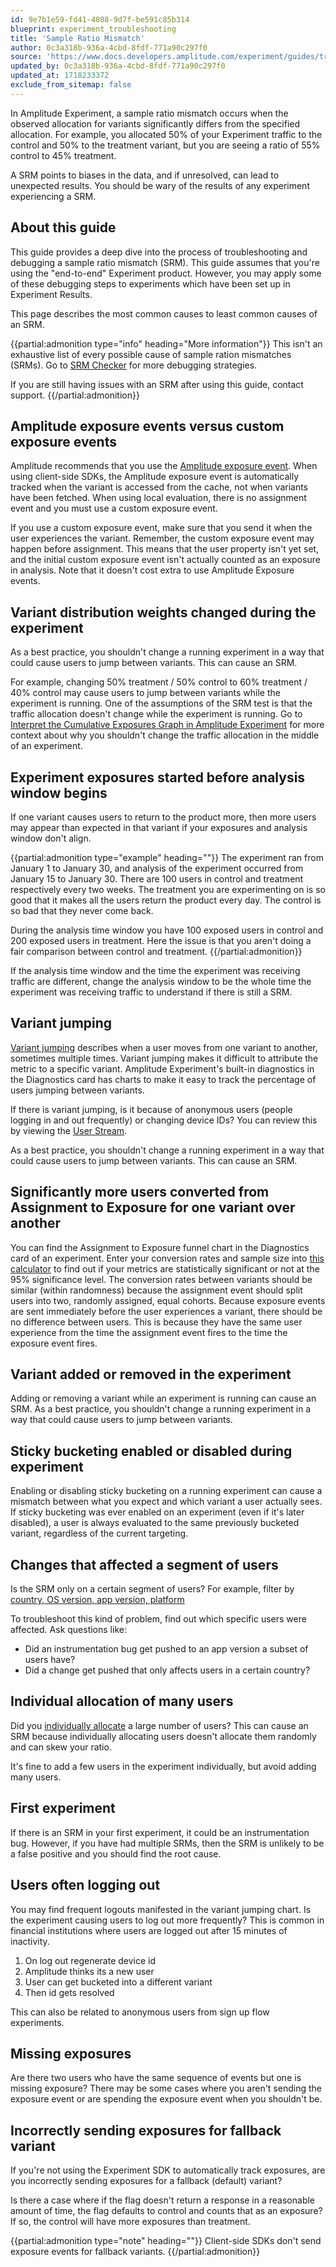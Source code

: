 ```yaml
---
id: 9e7b1e59-fd41-4088-9d7f-be591c85b314
blueprint: experiment_troubleshooting
title: 'Sample Ratio Mismatch'
author: 0c3a318b-936a-4cbd-8fdf-771a90c297f0
source: 'https://www.docs.developers.amplitude.com/experiment/guides/troubleshooting/sample-ratio-mismatch/'
updated_by: 0c3a318b-936a-4cbd-8fdf-771a90c297f0
updated_at: 1718233372
exclude_from_sitemap: false
---
```

In Amplitude Experiment, a sample ratio mismatch occurs when the observed allocation for variants significantly differs from the specified allocation. For example, you allocated 50% of your Experiment traffic to the control and 50% to the treatment variant, but you are seeing a ratio of 55% control to 45% treatment.

A SRM points to biases in the data, and if unresolved, can lead to unexpected results. You should be wary of the results of any experiment experiencing a SRM.

## About this guide

This guide provides a deep dive into the process of troubleshooting and debugging a sample ratio mismatch (SRM). This guide assumes that you're using the "end-to-end" Experiment product. However, you may apply some of these debugging steps to experiments which have been set up in Experiment Results.

This page describes the most common causes to least common causes of an SRM.

{{partial:admonition type="info" heading="More information"}}
This isn't an exhaustive list of every possible cause of sample ration mismatches (SRMs). Go to [SRM Checker](https://www.lukasvermeer.nl/srm/docs/faq/#what-can-we-do-about-sample-ratio-mismatch) for more debugging strategies. 
    
If you are still having issues with an SRM after using this guide, contact support. 
{{/partial:admonition}}

## Amplitude exposure events versus custom exposure events
<!-- Casey: Revisit -->
Amplitude recommends that you use the [Amplitude exposure event](/docs/feature-experiment/under-the-hood/event-tracking#exposure-events). When using client-side SDKs, the Amplitude exposure event is automatically tracked when the variant is accessed from the cache, not when variants have been fetched. When using local evaluation, there is no assignment event and you must use a custom exposure event. 

If you use a custom exposure event, make sure that you send it when the user experiences the variant. Remember, the custom exposure event may happen before assignment. This means that the user property isn't yet set, and the initial custom exposure event isn't actually counted as an exposure in analysis. Note that it doesn't cost extra to use Amplitude Exposure events.

## Variant distribution weights changed during the experiment

As a best practice, you shouldn't change a running experiment in a way that could cause users to jump between variants. This can cause an SRM.

For example, changing 50% treatment / 50% control to 60% treatment / 40% control may cause users to jump between variants while the experiment is running. One of the assumptions of the SRM test is that the traffic allocation doesn't change while the experiment is running. Go to [Interpret the Cumulative Exposures Graph in Amplitude Experiment](/docs/feature-experiment/advanced-techniques/cumulative-exposure-change-slope) for more context about why you shouldn't change the traffic allocation in the middle of an experiment.

## Experiment exposures started before analysis window begins

If one variant causes users to return to the product more, then more users may appear than expected in that variant if your exposures and analysis window don't align. 


{{partial:admonition type="example" heading=""}}
The experiment ran from January 1 to January 30, and analysis of the experiment occurred from January 15 to January 30. There are 100 users in control and treatment respectively every two weeks. The treatment you are experimenting on is so good that it makes all the users return the product every day. The control is so bad that they never come back. 

During the analysis time window you have 100 exposed users in control and 200 exposed users in treatment. Here the issue is that you aren't doing a fair comparison between control and treatment. 
{{/partial:admonition}}
    
If the analysis time window and the time the experiment was receiving traffic are different, change the analysis window to be the whole time the experiment was receiving traffic to understand if there is still a SRM.

## Variant jumping

[Variant jumping](/docs/feature-experiment/troubleshooting/variant-jumping) describes when a user moves from one variant to another, sometimes multiple times. Variant jumping makes it difficult to attribute the metric to a specific variant. Amplitude Experiment's built-in diagnostics in the Diagnostics card has charts to make it easy to track the percentage of users jumping between variants. 

If there is variant jumping, is it because of anonymous users (people logging in and out frequently) or changing device IDs? You can review this by viewing the [User Stream](/docs/analytics/user-data-lookup).

As a best practice, you shouldn't change a running experiment in a way that could cause users to jump between variants. This can cause an SRM.

## Significantly more users converted from Assignment to Exposure for one variant over another

You can find the Assignment to Exposure funnel chart in the Diagnostics card of an experiment. Enter your conversion rates and sample size into [this calculator](https://www.socscistatistics.com/tests/ztest/default2.aspx) to find out if your metrics are statistically significant or not at the 95% significance level. The conversion rates between variants should be similar (within randomness) because the assignment event should split users into two, randomly assigned, equal cohorts. Because exposure events are sent immediately before the user experiences a variant, there should be no difference between users. This is because they have the same user experience from the time the assignment event fires to the time the exposure event fires.

## Variant added or removed in the experiment

Adding or removing a variant while an experiment is running can cause an SRM. As a best practice, you shouldn't change a running experiment in a way that could cause users to jump between variants. 

## Sticky bucketing enabled or disabled during experiment

Enabling or disabling sticky bucketing on a running experiment can cause a mismatch between what you expect and which variant a user actually sees. If sticky bucketing was ever enabled on an experiment (even if it's later disabled), a user is always evaluated to the same previously bucketed variant, regardless of the current targeting.

## Changes that affected a segment of users

Is the SRM only on a certain segment of users? For example, filter by [country, OS version, app version, platform](/docs/get-started/user-property-definitions)

To troubleshoot this kind of problem, find out which specific users were affected. Ask questions like:

- Did an instrumentation bug get pushed to an app version a subset of users have?
- Did a change get pushed that only affects users in a certain country?

## Individual allocation of many users

Did you [individually allocate](/docs/feature-experiment/implementation#individual-inclusions) a large number of users?
This can cause an SRM because individually allocating users doesn't allocate them randomly and can skew your ratio. 

It's fine to add a few users in the experiment individually, but avoid adding many users.

## First experiment 

If there is an SRM in your first experiment, it could be an instrumentation bug. However, if you have had multiple SRMs, then the SRM is unlikely to be a false positive and you should find the root cause. 

## Users often logging out

You may find frequent logouts manifested in the variant jumping chart. Is the experiment causing users to log out more frequently? This is common in financial institutions where users are logged out after 15 minutes of inactivity.

1. On log out regenerate device id
2. Amplitude thinks its a new user
3. User can get bucketed into a different variant
4. Then id gets resolved

This can also be related to anonymous users from sign up flow experiments. 

## Missing exposures

Are there two users who have the same sequence of events but one is missing exposure? There may be some cases where you aren't sending the exposure event or are spending the exposure event when you shouldn't be.

## Incorrectly sending exposures for fallback variant 

If you're not using the Experiment SDK to automatically track exposures, are you incorrectly sending exposures for a fallback (default) variant?

Is there a case where if the flag doesn't return a response in a reasonable amount of time, the flag defaults to control and counts that as an exposure? If so, the control will have more exposures than treatment.

{{partial:admonition type="note" heading=""}}
Client-side SDKs don't send exposure events for fallback variants.
{{/partial:admonition}}